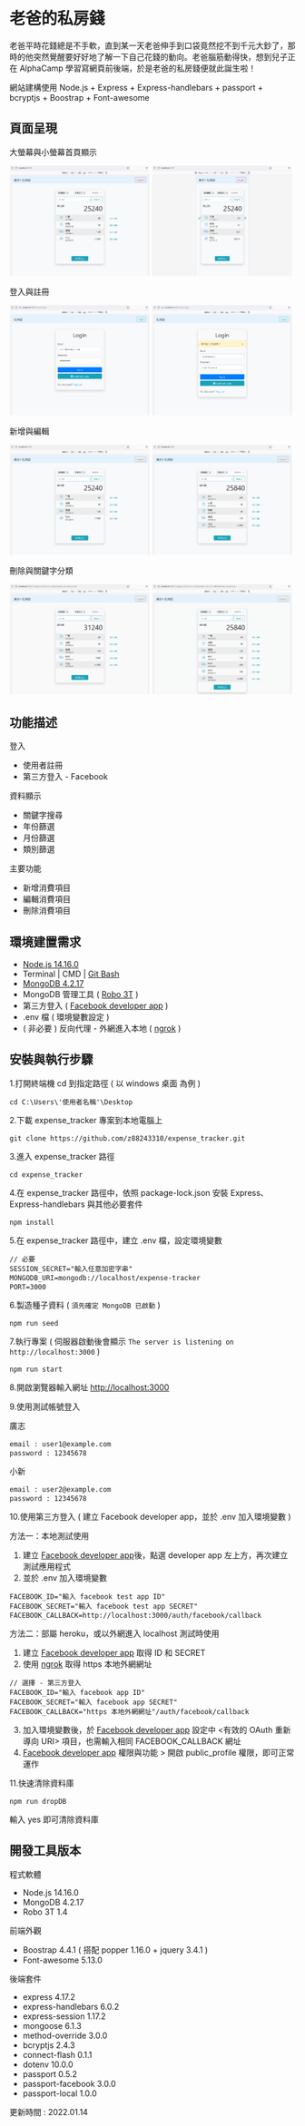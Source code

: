 # 老爸的私房錢

老爸平時花錢總是不手軟，直到某一天老爸伸手到口袋竟然挖不到千元大鈔了，那時的他突然覺醒要好好地了解一下自己花錢的動向。老爸腦筋動得快，想到兒子正在 AlphaCamp 學習寫網頁前後端，於是老爸的私房錢便就此誕生啦！

網站建構使用 Node.js + Express + Express-handlebars + passport + bcryptjs + Boostrap + Font-awesome

## 頁面呈現

大螢幕與小螢幕首頁顯示

<p float="left"><img src="https://github.com/z88243310/expense_tracker/blob/master/public/img/home-pc.png" width="49%">
<img src="https://github.com/z88243310/expense_tracker/blob/master/public/img/home-phone.png" width="49%"></p>

登入與註冊

<p float="left">
<img src="https://github.com/z88243310/expense_tracker/blob/master/public/img/login-flow.gif" width="49%">
<img src="https://github.com/z88243310/expense_tracker/blob/master/public/img/register-flow.gif" width="49%">
</p>

新增與編輯

<p float="left">
<img src="https://github.com/z88243310/expense_tracker/blob/master/public/img/new-flow.gif" width="49%">
<img src="https://github.com/z88243310/expense_tracker/blob/master/public/img/edit-flow.gif" width="49%">
</p>

刪除與關鍵字分類

<p float="left">
<img src="https://github.com/z88243310/expense_tracker/blob/master/public/img/delete-flow.gif" width="49%">
<img src="https://github.com/z88243310/expense_tracker/blob/master/public/img/keyword-flow.gif" width="49%">
</p>

## 功能描述

登入

- 使用者註冊
- 第三方登入 - Facebook

資料顯示

- 關鍵字搜尋
- 年份篩選
- 月份篩選
- 類別篩選

主要功能

- 新增消費項目
- 編輯消費項目
- 刪除消費項目

## 環境建置需求

- [Node.js 14.16.0](https://nodejs.org/en/)
- Terminal | CMD | [Git Bash](https://gitforwindows.org/)
- [MongoDB 4.2.17](https://fastdl.mongodb.org/win32/mongodb-win32-x86_64-2012plus-4.2.17-signed.msi)
- MongoDB 管理工具 ( [Robo 3T](https://robomongo.org/) )
- 第三方登入 ( [Facebook developer app](https://developers.facebook.com/apps) )
- .env 檔 ( 環境變數設定 )
- ( 非必要 ) 反向代理 - 外網進入本地 ( [ngrok](https://bin.equinox.io/c/4VmDzA7iaHb/ngrok-stable-windows-amd64.zip) )

## 安裝與執行步驟

1.打開終端機 cd 到指定路徑 ( 以 windows 桌面 為例 )

```text
cd C:\Users\'使用者名稱'\Desktop
```

2.下載 expense_tracker 專案到本地電腦上

```text
git clone https://github.com/z88243310/expense_tracker.git
```

3.進入 expense_tracker 路徑

```text
cd expense_tracker
```

4.在 expense_tracker 路徑中，依照 package-lock.json 安裝 Express、Express-handlebars 與其他必要套件

```text
npm install
```

5.在 expense_tracker 路徑中，建立 .env 檔，設定環境變數

```text
// 必要
SESSION_SECRET="輸入任意加密字串"
MONGODB_URI=mongodb://localhost/expense-tracker
PORT=3000
```

6.製造種子資料 ( `須先確定 MongoDB 已啟動` )

```text
npm run seed
```

7.執行專案 ( 伺服器啟動後會顯示 `The server is listening on http://localhost:3000` )

```text
npm run start
```

8.開啟瀏覽器輸入網址 <http://localhost:3000>

9.使用測試帳號登入

廣志

```text
email : user1@example.com
password : 12345678
```

小新

```text
email : user2@example.com
password : 12345678
```

10.使用第三方登入 ( 建立 Facebook developer app，並於 .env 加入環境變數 )

方法一：本地測試使用

1. 建立 [Facebook developer app](https://developers.facebook.com/apps)後，點選 developer app 左上方，再次建立測試應用程式
2. 並於 .env 加入環境變數

```text
FACEBOOK_ID="輸入 facebook test app ID"
FACEBOOK_SECRET="輸入 facebook test app SECRET"
FACEBOOK_CALLBACK=http://localhost:3000/auth/facebook/callback
```

方法二：部屬 heroku，或以外網進入 localhost 測試時使用

1. 建立 [Facebook developer app](https://developers.facebook.com/apps) 取得 ID 和 SECRET
2. 使用 [ngrok](https://bin.equinox.io/c/4VmDzA7iaHb/ngrok-stable-windows-amd64.zip) 取得 https 本地外網網址

```text
// 選擇 - 第三方登入
FACEBOOK_ID="輸入 facebook app ID"
FACEBOOK_SECRET="輸入 facebook app SECRET"
FACEBOOK_CALLBACK="https 本地外網網址"/auth/facebook/callback
```

3. 加入環境變數後，於 [Facebook developer app](https://developers.facebook.com/apps) 設定中 <有效的 OAuth 重新導向 URI> 項目，也需輸入相同 FACEBOOK_CALLBACK 網址
4. [Facebook developer app](https://developers.facebook.com/apps) 權限與功能 > 開啟 public_profile 權限，即可正常運作

11.快速清除資料庫

```text
npm run dropDB
```

輸入 yes 即可清除資料庫

## 開發工具版本

程式軟體

- Node.js 14.16.0
- MongoDB 4.2.17
- Robo 3T 1.4

前端外觀

- Boostrap 4.4.1 ( 搭配 popper 1.16.0 + jquery 3.4.1 )
- Font-awesome 5.13.0

後端套件

- express 4.17.2
- express-handlebars 6.0.2
- express-session 1.17.2
- mongoose 6.1.3
- method-override 3.0.0
- bcryptjs 2.4.3
- connect-flash 0.1.1
- dotenv 10.0.0
- passport 0.5.2
- passport-facebook 3.0.0
- passport-local 1.0.0

更新時間 : 2022.01.14
